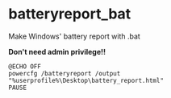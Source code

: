 # batteryreport_bat
Make Windows' battery report with .bat

**Don't need admin privilege!!**
```
@ECHO OFF
powercfg /batteryreport /output "%userprofile%\Desktop\battery_report.html"
PAUSE
```

